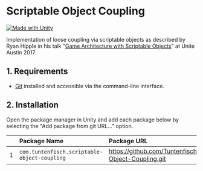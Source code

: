 # Scriptable Object Coupling

[![Made with Unity](https://img.shields.io/badge/Made%20with-Unity-57b9d3.svg?style=flat&logo=unity)](https://unity3d.com)

Implementation of loose coupling via scriptable objects as described by Ryan Hipple in his talk "[Game Architecture with Scriptable Objects](https://www.youtube.com/watch?v=raQ3iHhE_Kk)" at Unite Austin 2017

## 1. Requirements

* [Git](https://git-scm.com/) installed and accessible via the command-line interface.

## 2. Installation

Open the package manager in Unity and add each package below by selecting the "Add package from git URL..." option.

|     | Package Name                                     | Package URL                                                   |
|:---:|:------------------------------------------------ |:------------------------------------------------------------- |
|   1 | ```com.tuntenfisch.scriptable-object-coupling``` | https://github.com/Tuntenfisch/Scriptable-Object-Coupling.git |

